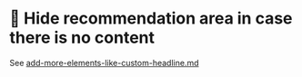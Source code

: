 # 👻 Hide recommendation area in case there is no content

See [add-more-elements-like-custom-headline.md](add-more-elements-like-custom-headline.md "mention")
